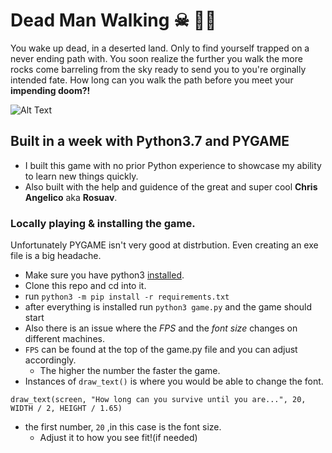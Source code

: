 # Dead Man Walking  ☠︎ 🚶‍♂️

You wake up dead, in a deserted land. Only to find yourself trapped on a never ending path with. You soon realize the further you walk the more rocks come barreling from the sky ready to send you to you're orginally intended fate. How long can you walk the path before you meet your **impending doom?!**

![Alt Text](README.gif)

## Built in a week with Python3.7 and PYGAME 
- I built this game with no prior Python experience to showcase my ability to learn new things quickly.
- Also built with the help and guidence of the great and super cool **Chris Angelico** aka **Rosuav**.

### Locally playing & installing the game.

Unfortunately PYGAME isn't very good at distrbution. Even creating an exe file is a big headache. 


- Make sure you have python3 [installed](https://www.python.org/downloads/).
- Clone this repo and cd into it.
- run `python3 -m pip install -r requirements.txt`
- after everything is installed run `python3 game.py` and the game should start
- Also there is an issue where the *FPS* and the *font size* changes on different machines. 
- `FPS` can be found at the top of the game.py file and you can adjust accordingly. 
  - The higher the number the faster the game. 
- Instances of `draw_text()` is where you would be able to change the font.  
``` 
draw_text(screen, "How long can you survive until you are...", 20, WIDTH / 2, HEIGHT / 1.65)
``` 
- the first number, `20` ,in this case is the font size. 
  - Adjust it to how you see fit!(if needed)
 

